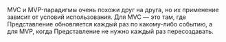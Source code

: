 MVC и MVP-парадигмы очень похожи друг на друга, но их применение зависит от условий использования. Для MVC — это там, где Представление обновляется каждый раз по какому-либо событию, а для MVP, когда Представление не нужно каждый раз пересоздавать.